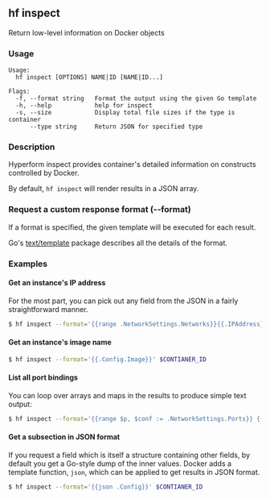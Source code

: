 ## hf inspect

Return low-level information on Docker objects

<!-- usage -->

### Usage

```
Usage:
  hf inspect [OPTIONS] NAME|ID [NAME|ID...]

Flags:
  -f, --format string   Format the output using the given Go template
  -h, --help            help for inspect
  -s, --size            Display total file sizes if the type is container
      --type string     Return JSON for specified type

```
<!-- description and examples -->


### Description

Hyperform inspect provides container's detailed information on constructs controlled by Docker.

By default, `hf inspect` will render results in a JSON array.

### Request a custom response format (--format)

If a format is specified, the given template will be executed for each result.

Go's [text/template](http://golang.org/pkg/text/template/) package
describes all the details of the format.

### Examples

#### Get an instance's IP address

For the most part, you can pick out any field from the JSON in a fairly
straightforward manner.

```bash
$ hf inspect --format='{{range .NetworkSettings.Networks}}{{.IPAddress}}{{end}}' $CONTIANER_ID
```

#### Get an instance's image name

```bash
$ hf inspect --format='{{.Config.Image}}' $CONTIANER_ID
```

#### List all port bindings

You can loop over arrays and maps in the results to produce simple text
output:

```bash
$ hf inspect --format='{{range $p, $conf := .NetworkSettings.Ports}} {{$p}} -> {{(index $conf 0).HostPort}} {{end}}' $CONTIANER_ID
```

#### Get a subsection in JSON format

If you request a field which is itself a structure containing other
fields, by default you get a Go-style dump of the inner values.
Docker adds a template function, `json`, which can be applied to get
results in JSON format.

```bash
$ hf inspect --format='{{json .Config}}' $CONTIANER_ID
```



